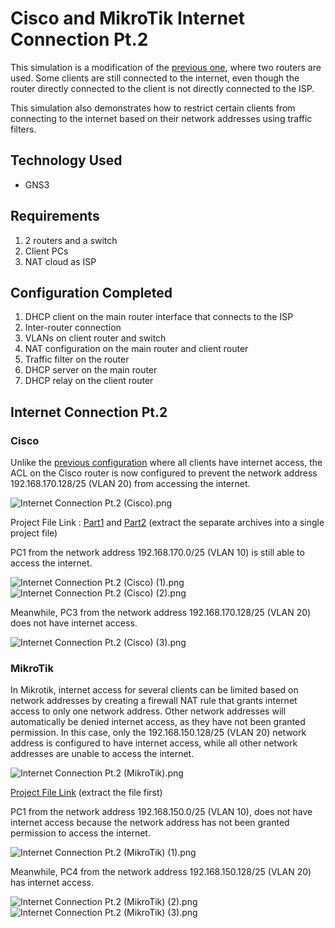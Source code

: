 # Cisco and MikroTik Internet Connection Pt.2
This simulation is a modification of the [previous one](https://github.com/eightball270/Cisco-and-MikroTik-Internet-Connection/?tab=readme-ov-file#cisco-and-mikrotik-internet-connection), where two routers are used. Some clients are still connected to the internet, even though the router directly connected to the client is not directly connected to the ISP.

This simulation also demonstrates how to restrict certain clients from connecting to the internet based on their network addresses using traffic filters.

## Technology Used
- GNS3

## Requirements
1. 2 routers and a switch
2. Client PCs
3. NAT cloud as ISP

## Configuration Completed
1. DHCP client on the main router interface that connects to the ISP
2. Inter-router connection
3. VLANs on client router and switch
4. NAT configuration on the main router and client router
5. Traffic filter on the router
6. DHCP server on the main router
7. DHCP relay on the client router

## Internet Connection Pt.2

### Cisco
Unlike the [previous configuration](https://github.com/eightball270/Cisco-and-MikroTik-Internet-Connection/blob/main/README.md#cisco) where all clients have internet access, the ACL on the Cisco router is now configured to prevent the network address 192.168.170.128/25 (VLAN 20) from accessing the internet.

![Internet Connection Pt.2 (Cisco).png](https://github.com/eightball270/Cisco-and-MikroTik-Internet-Connection-Pt-2/blob/main/Cisco/Internet%20Connection%20Pt.2%20(Cisco).png)

Project File Link : [Part1](https://github.com/eightball270/Cisco-and-MikroTik-Internet-Connection-Pt-2/blob/main/Cisco/Internet%20Connection%20Pt.2%20(Cisco).gns3project.part1.rar) and [Part2](https://github.com/eightball270/Cisco-and-MikroTik-Internet-Connection-Pt-2/blob/main/Cisco/Internet%20Connection%20Pt.2%20(Cisco).gns3project.part2.rar) (extract the separate archives into a single project file)

PC1 from the network address 192.168.170.0/25 (VLAN 10) is still able to access the internet.

![Internet Connection Pt.2 (Cisco) (1).png](https://github.com/eightball270/Cisco-and-MikroTik-Internet-Connection-Pt-2/blob/main/Cisco/Internet%20Connection%20Pt.2%20(Cisco)%20(1).png)
![Internet Connection Pt.2 (Cisco) (2).png](https://github.com/eightball270/Cisco-and-MikroTik-Internet-Connection-Pt-2/blob/main/Cisco/Internet%20Connection%20Pt.2%20(Cisco)%20(2).png)

Meanwhile, PC3 from the network address 192.168.170.128/25 (VLAN 20) does not have internet access.

![Internet Connection Pt.2 (Cisco) (3).png](https://github.com/eightball270/Cisco-and-MikroTik-Internet-Connection-Pt-2/blob/main/Cisco/Internet%20Connection%20Pt.2%20(Cisco)%20(3).png)

### MikroTik
In Mikrotik, internet access for several clients can be limited based on network addresses by creating a firewall NAT rule that grants internet access to only one network address. Other network addresses will automatically be denied internet access, as they have not been granted permission. In this case, only the 192.168.150.128/25 (VLAN 20) network address is configured to have internet access, while all other network addresses are unable to access the internet.

![Internet Connection Pt.2 (MikroTik).png](https://github.com/eightball270/Cisco-and-MikroTik-Internet-Connection-Pt-2/blob/main/MikroTik/Internet%20Connection%20Pt.2%20(MikroTik).png)

[Project File Link](https://github.com/eightball270/Cisco-and-MikroTik-Internet-Connection-Pt-2/blob/main/MikroTik/Internet%20Connection%20Pt.2%20(MikroTik).gns3project.7z) (extract the file first)

PC1 from the network address 192.168.150.0/25 (VLAN 10), does not have internet access because the network address has not been granted permission to access the internet.

![Internet Connection Pt.2 (MikroTik) (1).png](https://github.com/eightball270/Cisco-and-MikroTik-Internet-Connection-Pt-2/blob/main/MikroTik/Internet%20Connection%20Pt.2%20(MikroTik)%20(1).png)

Meanwhile, PC4 from the network address 192.168.150.128/25 (VLAN 20) has internet access.

![Internet Connection Pt.2 (MikroTik) (2).png](https://github.com/eightball270/Cisco-and-MikroTik-Internet-Connection-Pt-2/blob/main/MikroTik/Internet%20Connection%20Pt.2%20(MikroTik)%20(2).png)
![Internet Connection Pt.2 (MikroTik) (3).png](https://github.com/eightball270/Cisco-and-MikroTik-Internet-Connection-Pt-2/blob/main/MikroTik/Internet%20Connection%20Pt.2%20(MikroTik)%20(3).png)
